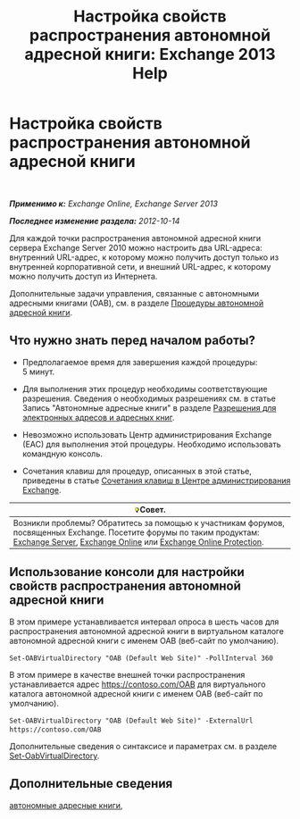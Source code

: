 ﻿---
title: 'Настройка свойств распространения автономной адресной книги: Exchange 2013 Help'
TOCTitle: Настройка свойств распространения автономной адресной книги
ms:assetid: 8df985e9-75ba-47ea-9cc3-aa98a5d8acf4
ms:mtpsurl: https://technet.microsoft.com/ru-ru/library/Bb123710(v=EXCHG.150)
ms:contentKeyID: 50488601
ms.date: 04/30/2018
mtps_version: v=EXCHG.150
f1_keywords:
- Microsoft.Exchange.Management.SnapIn.Esm.Servers.ClientAccess.OabDistributionGeneralPage
ms.translationtype: HT
---

# Настройка свойств распространения автономной адресной книги

 

_**Применимо к:** Exchange Online, Exchange Server 2013_

_**Последнее изменение раздела:** 2012-10-14_

Для каждой точки распространения автономной адресной книги сервера Exchange Server 2010 можно настроить два URL-адреса: внутренний URL-адрес, к которому можно получить доступ только из внутренней корпоративной сети, и внешний URL-адрес, к которому можно получить доступ из Интернета.

Дополнительные задачи управления, связанные с автономными адресными книгами (OAB), см. в разделе [Процедуры автономной адресной книги](offline-address-book-procedures-exchange-2013-help.md).

## Что нужно знать перед началом работы?

  - Предполагаемое время для завершения каждой процедуры: 5 минут.

  - Для выполнения этих процедур необходимы соответствующие разрешения. Сведения о необходимых разрешениях см. в статье Запись "Автономные адресные книги" в разделе [Разрешения для электронных адресов и адресных книг](email-address-and-address-book-permissions-exchange-2013-help.md).

  - Невозможно использовать Центр администрирования Exchange (EAC) для выполнения этой процедуры. Необходимо использовать командную консоль.

  - Сочетания клавиш для процедур, описанных в этой статье, приведены в статье [Сочетания клавиш в Центре администрирования Exchange](keyboard-shortcuts-in-the-exchange-admin-center-exchange-online-protection-help.md).

<table>
<thead>
<tr class="header">
<th><img src="images/Bb124558.tip(EXCHG.150).gif" title="Совет" alt="Совет" />Совет.</th>
</tr>
</thead>
<tbody>
<tr class="odd">
<td>Возникли проблемы? Обратитесь за помощью к участникам форумов, посвященных Exchange. Посетите форумы по таким продуктам: <a href="https://go.microsoft.com/fwlink/p/?linkid=60612">Exchange Server</a>, <a href="https://go.microsoft.com/fwlink/p/?linkid=267542">Exchange Online</a> или <a href="https://go.microsoft.com/fwlink/p/?linkid=285351">Exchange Online Protection</a>.</td>
</tr>
</tbody>
</table>


## Использование консоли для настройки свойств распространения автономной адресной книги

В этом примере устанавливается интервал опроса в шесть часов для распространения автономной адресной книги в виртуальном каталоге автономной адресной книги с именем OAB (веб-сайт по умолчанию).

    Set-OABVirtualDirectory "OAB (Default Web Site)" -PollInterval 360

В этом примере в качестве внешней точки распространения устанавливается адрес https://contoso.com/OAB для виртуального каталога автономной адресной книги с именем OAB (веб-сайт по умолчанию).

    Set-OABVirtualDirectory "OAB (Default Web Site)" -ExternalUrl https://contoso.com/OAB

Дополнительные сведения о синтаксисе и параметрах см. в разделе [Set-OabVirtualDirectory](https://technet.microsoft.com/ru-ru/library/bb124707\(v=exchg.150\)).

## Дополнительные сведения

[автономные адресные книги,](offline-address-books-exchange-2013-help.md)

